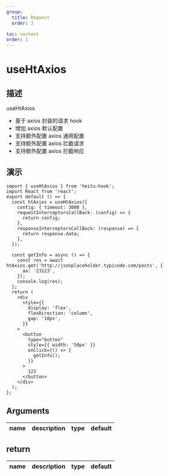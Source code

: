 ```yaml
---
group:
  title: Request
  order: 3

toc: content
order: 1
---
```

# useHtAxios

## 描述

useHtAxios

- 基于 axios 封装的请求 hook
- 增加 axios 默认配置
- 支持额外配置 axios 通用配置
- 支持额外配置 axios 拦截请求
- 支持额外配置 axios 拦截响应

## 演示

```tsx
import { useHtAxios } from 'heitu-hook';
import React from 'react';
export default () => {
  const htAxios = useHtAxios({
    config: { timeout: 3000 },
    requestInterceptorsCallBack: (config) => {
      return config;
    },
    responseInterceptorsCallBack: (response) => {
      return response.data;
    },
  });

  const getInfo = async () => {
    const res = await htAxios.get('http://jsonplaceholder.typicode.com/posts', {
      aa: '23123',
    });
    console.log(res);
  };
  return (
    <div
      style={{
        display: 'flex',
        flexDirection: 'column',
        gap: '10px',
      }}
    >
      <button
        type="button"
        style={{ width: '50px' }}
        onClick={() => {
          getInfo();
        }}
      >
        123
      </button>
    </div>
  );
};
```

## Arguments

| name | description | type | default |
| ---- | ----------- | ---- | ------- |

## return

| name | description | type | default |
| ---- | ----------- | ---- | ------- |
